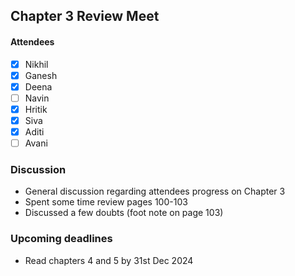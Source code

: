 ## Chapter 3 Review Meet 

#### Attendees 
- [x] Nikhil
- [x] Ganesh
- [x] Deena
- [ ] Navin
- [x] Hritik
- [x] Siva
- [x] Aditi
- [ ] Avani

### Discussion 
- General discussion regarding attendees progress on Chapter 3
- Spent some time review pages 100-103
- Discussed a few doubts (foot note on page 103)

### Upcoming deadlines
- Read chapters 4 and 5 by 31st Dec 2024 
